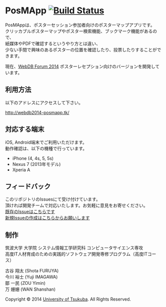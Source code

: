 PosMApp  [![Build Status](https://travis-ci.org/Tsukuba-SAY/PosMApp.svg?branch=develop)](https://travis-ci.org/Tsukuba-SAY/PosMApp/)
=======

PosMAppは、ポスターセッション参加者向けのポスターマップアプリです。  
クリッカブルポスターマップやポスター検索機能、ブックマーク機能があるので、  
紙媒体やPDFで確認するというやり方とは違い、  
少ない手間で興味のあるポスターの位置を確認したり、投票したりすることができます。  

現在、[WebDB Forum 2014](http://db-event.jpn.org/webdbf2014/) ポスターレセプション向けのバージョンを開発しています。

## 利用方法

以下のアドレスにアクセスして下さい。

http://webdb2014-posmapp.tk/

## 対応する端末

iOS, Android端末でご利用いただけます。  
動作確認は、以下の機種で行っています。
* iPhone (4, 4s, 5, 5s)
* Nexus 7 (2013年モデル)
* Xperia A

## フィードバック
このリポジトリのIssuesにて受け付けています。  
頂ければ開発チームで対応いたします。お気軽に意見をお寄せください。  
[既存のIssueはこちらです](https://github.com/Tsukuba-SAY/PosMApp/issues)  
[新規Issueの作成はこちらからお願いします](https://github.com/Tsukuba-SAY/PosMApp/issues/new)  

## 制作

筑波大学 大学院 システム情報工学研究科 コンピュータサイエンス専攻  
高度IT人材育成のための実践的ソフトウェア開発専修プログラム（高度ITコース）  

古谷 翔太 (Shota FURUYA)  
今川 裕士 (Yuji IMAGAWA)  
鄒 一民 (ZOU Yimin)  
万 姗姗 (WAN Shanshan)  


Copyright &copy; 2014 [University of Tsukuba](http://www.tsukuba.ac.jp/). All Rights Reserved.
